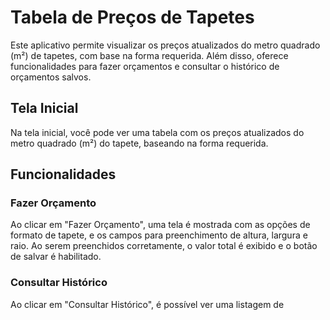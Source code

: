 # Tabela de Preços de Tapetes

Este aplicativo permite visualizar os preços atualizados do metro quadrado (m²) de tapetes, com base na forma requerida. Além disso, oferece funcionalidades para fazer orçamentos e consultar o histórico de orçamentos salvos.

## Tela Inicial

Na tela inicial, você pode ver uma tabela com os preços atualizados do metro quadrado (m²) do tapete, baseando na forma requerida.

## Funcionalidades

### Fazer Orçamento

Ao clicar em "Fazer Orçamento", uma tela é mostrada com as opções de formato de tapete, e os campos para preenchimento de altura, largura e raio. Ao serem preenchidos corretamente, o valor total é exibido e o botão de salvar é habilitado.

### Consultar Histórico

Ao clicar em "Consultar Histórico", é possível ver uma listagem de
